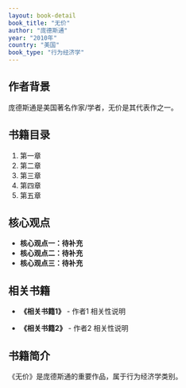 ```yaml
---
layout: book-detail
book_title: "无价"
author: "庞德斯通"
year: "2010年"
country: "美国"
book_type: "行为经济学"
---
```


## 作者背景

庞德斯通是美国著名作家/学者，无价是其代表作之一。

## 书籍目录

1. 第一章
2. 第二章
3. 第三章
4. 第四章
5. 第五章

## 核心观点

- **核心观点一：待补充**
- **核心观点二：待补充**
- **核心观点三：待补充**

## 相关书籍

- **《相关书籍1》** - 作者1
  相关性说明

- **《相关书籍2》** - 作者2
  相关性说明


## 书籍简介

《无价》是庞德斯通的重要作品，属于行为经济学类别。
